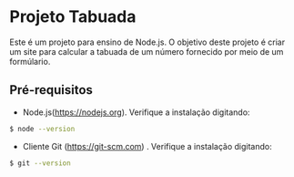 # Projeto Tabuada

Este é um projeto para ensino de Node.js. O objetivo deste projeto é criar um site para calcular a tabuada de um número fornecido por meio de um formúlario.

## Pré-requisitos

* Node.js(https://nodejs.org). Verifique a instalação digitando:
```bash
$ node --version
```
* Cliente Git (https://git-scm.com) . Verifique a instalação digitando:
```bash
$ git --version
```